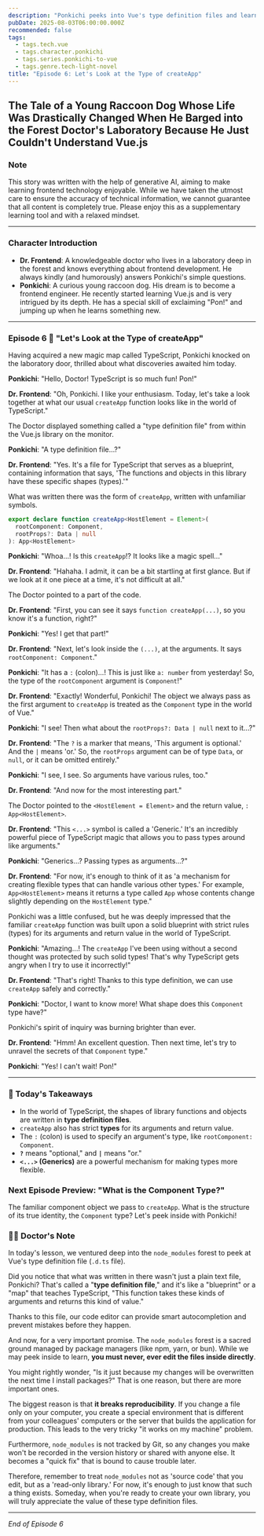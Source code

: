 ```yaml
---
description: "Ponkichi peeks into Vue's type definition files and learns about the strict rules that keep his code safe."
pubDate: 2025-08-03T06:00:00.000Z
recommended: false
tags:
  - tags.tech.vue
  - tags.character.ponkichi
  - tags.series.ponkichi-to-vue
  - tags.genre.tech-light-novel
title: "Episode 6: Let's Look at the Type of createApp"
---
```


## The Tale of a Young Raccoon Dog Whose Life Was Drastically Changed When He Barged into the Forest Doctor's Laboratory Because He Just Couldn't Understand Vue.js

### Note

This story was written with the help of generative AI, aiming to make learning frontend technology enjoyable.
While we have taken the utmost care to ensure the accuracy of technical information, we cannot guarantee that all content is completely true.
Please enjoy this as a supplementary learning tool and with a relaxed mindset.

---

### Character Introduction

*   **Dr. Frontend**: A knowledgeable doctor who lives in a laboratory deep in the forest and knows everything about frontend development. He always kindly (and humorously) answers Ponkichi's simple questions.
*   **Ponkichi**: A curious young raccoon dog. His dream is to become a frontend engineer. He recently started learning Vue.js and is very intrigued by its depth. He has a special skill of exclaiming "Pon!" and jumping up when he learns something new.

---

### Episode 6 🦝 "Let's Look at the Type of createApp"

Having acquired a new magic map called TypeScript, Ponkichi knocked on the laboratory door, thrilled about what discoveries awaited him today.

**Ponkichi**: "Hello, Doctor! TypeScript is so much fun! Pon!"

**Dr. Frontend**: "Oh, Ponkichi. I like your enthusiasm. Today, let's take a look together at what our usual `createApp` function looks like in the world of TypeScript."

The Doctor displayed something called a "type definition file" from within the Vue.js library on the monitor.

**Ponkichi**: "A type definition file...?"

**Dr. Frontend**: "Yes. It's a file for TypeScript that serves as a blueprint, containing information that says, 'The functions and objects in this library have these specific shapes (types).'"

What was written there was the form of `createApp`, written with unfamiliar symbols.

```typescript
export declare function createApp<HostElement = Element>(
  rootComponent: Component,
  rootProps?: Data | null
): App<HostElement>
```

**Ponkichi**: "Whoa...! Is this `createApp`!? It looks like a magic spell..."

**Dr. Frontend**: "Hahaha. I admit, it can be a bit startling at first glance. But if we look at it one piece at a time, it's not difficult at all."

The Doctor pointed to a part of the code.

**Dr. Frontend**: "First, you can see it says `function createApp(...)`, so you know it's a function, right?"

**Ponkichi**: "Yes! I get that part!"

**Dr. Frontend**: "Next, let's look inside the `(...)`, at the arguments. It says `rootComponent: Component`."

**Ponkichi**: "It has a `:` (colon)...! This is just like `a: number` from yesterday! So, the type of the `rootComponent` argument is `Component`!"

**Dr. Frontend**: "Exactly! Wonderful, Ponkichi! The object we always pass as the first argument to `createApp` is treated as the `Component` type in the world of Vue."

**Ponkichi**: "I see! Then what about the `rootProps?: Data | null` next to it...?"

**Dr. Frontend**: "The `?` is a marker that means, 'This argument is optional.' And the `|` means 'or.' So, the `rootProps` argument can be of type `Data`, or `null`, or it can be omitted entirely."

**Ponkichi**: "I see, I see. So arguments have various rules, too."

**Dr. Frontend**: "And now for the most interesting part."

The Doctor pointed to the `<HostElement = Element>` and the return value, `: App<HostElement>`.

**Dr. Frontend**: "This `<...>` symbol is called a 'Generic.' It's an incredibly powerful piece of TypeScript magic that allows you to pass types around like arguments."

**Ponkichi**: "Generics...? Passing types as arguments...?"

**Dr. Frontend**: "For now, it's enough to think of it as 'a mechanism for creating flexible types that can handle various other types.' For example, `App<HostElement>` means it returns a type called `App` whose contents change slightly depending on the `HostElement` type."

Ponkichi was a little confused, but he was deeply impressed that the familiar `createApp` function was built upon a solid blueprint with strict rules (types) for its arguments and return value in the world of TypeScript.

**Ponkichi**: "Amazing...! The `createApp` I've been using without a second thought was protected by such solid types! That's why TypeScript gets angry when I try to use it incorrectly!"

**Dr. Frontend**: "That's right! Thanks to this type definition, we can use `createApp` safely and correctly."

**Ponkichi**: "Doctor, I want to know more! What shape does this `Component` type have?"

Ponkichi's spirit of inquiry was burning brighter than ever.

**Dr. Frontend**: "Hmm! An excellent question. Then next time, let's try to unravel the secrets of that `Component` type."

**Ponkichi**: "Yes! I can't wait! Pon!"

---

### **🌟 Today's Takeaways**

- In the world of TypeScript, the shapes of library functions and objects are written in **type definition files**.
- `createApp` also has strict **types** for its arguments and return value.
- The `:` (colon) is used to specify an argument's type, like `rootComponent: Component`.
- **`?`** means "optional," and **`|`** means "or."
- **`<...>` (Generics)** are a powerful mechanism for making types more flexible.

### **Next Episode Preview: "What is the Component Type?"**
The familiar component object we pass to `createApp`. What is the structure of its true identity, the `Component` type? Let's peek inside with Ponkichi!

###  👨‍🏫 Doctor's Note

In today's lesson, we ventured deep into the `node_modules` forest to peek at Vue's type definition file (`.d.ts` file).

Did you notice that what was written in there wasn't just a plain text file, Ponkichi? That's called a "**type definition file**," and it's like a "blueprint" or a "map" that teaches TypeScript, "This function takes these kinds of arguments and returns this kind of value."

Thanks to this file, our code editor can provide smart autocompletion and prevent mistakes before they happen.

And now, for a very important promise. The `node_modules` forest is a sacred ground managed by package managers (like npm, yarn, or bun). While we may peek inside to learn, **you must never, ever edit the files inside directly**.

You might rightly wonder, "Is it just because my changes will be overwritten the next time I install packages?" That is one reason, but there are more important ones.

The biggest reason is that **it breaks reproducibility**. If you change a file only on your computer, you create a special environment that is different from your colleagues' computers or the server that builds the application for production. This leads to the very tricky "it works on my machine" problem.

Furthermore, `node_modules` is not tracked by Git, so any changes you make won't be recorded in the version history or shared with anyone else. It becomes a "quick fix" that is bound to cause trouble later.

Therefore, remember to treat `node_modules` not as 'source code' that you edit, but as a 'read-only library.' For now, it's enough to just know that such a thing exists. Someday, when you're ready to create your own library, you will truly appreciate the value of these type definition files.

---
*End of Episode 6*
